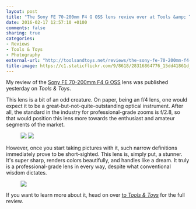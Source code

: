 ```yaml
---
layout: post
title: "The Sony FE 70-200mm F4 G OSS lens review over at Tools &amp; Toys"
date: 2016-02-17 12:57:10 +0100
comments: false
sharing: true
categories: 
- Reviews
- Tools & Toys
- Photography
external-url: "http://toolsandtoys.net/reviews/the-sony-fe-70-200mm-f4-g-oss-lens-review/"
title-image: https://c1.staticflickr.com/9/8618/28316864776_15dd41861d_o.jpg
---
```


My review of the [Sony FE 70-200mm F4 G OSS](http://www.amazon.com/gp/product/B00I8BICEO/?tag=analogsens-20) lens was published yesterday on _Tools & Toys_.

This lens is a bit of an odd creature. On paper, being an f/4 lens, one would expect it to be a great-but-not-quite-outstanding optical instrument. After all, the standard in the industry for professional-grade zooms is f/2.8, so that would position this lens more towards the enthusiast and amateur segments of the market.

<figure class="full-width">
	<img src="https://farm2.staticflickr.com/1566/24718502789_8b13032ff9_o.jpg"/>
	<img src="https://farm2.staticflickr.com/1444/25059844726_8552a4941d_o.jpg"/>
</figure>

However, once you start taking pictures with it, such narrow definitions immediately prove to be short-sighted. This lens is, simply put, a stunner. It's super sharp, renders colors beautifully, and handles like a dream. It truly is a professional-grade lens in every way, despite what conventional wisdom dictates.

<figure class="full-width">
<img src="https://farm2.staticflickr.com/1672/24718502829_a1da589631_o.jpg"/>
</figure>

If you want to learn more about it, head on over [to _Tools & Toys_](http://toolsandtoys.net/reviews/the-sony-fe-70-200mm-f4-g-oss-lens-review/) for the full review.